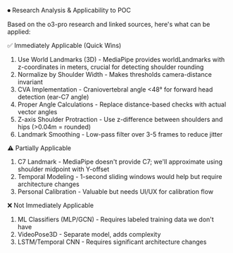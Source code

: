 ⏺ Research Analysis & Applicability to POC

Based on the o3-pro research and linked sources, here's what can be applied:

✅ Immediately Applicable (Quick Wins)

1. Use World Landmarks (3D) - MediaPipe provides worldLandmarks with z-coordinates in meters, crucial for detecting shoulder rounding
2. Normalize by Shoulder Width - Makes thresholds camera-distance invariant
3. CVA Implementation - Craniovertebral angle <48° for forward head detection (ear-C7 angle)
4. Proper Angle Calculations - Replace distance-based checks with actual vector angles
5. Z-axis Shoulder Protraction - Use z-difference between shoulders and hips (>0.04m = rounded)
6. Landmark Smoothing - Low-pass filter over 3-5 frames to reduce jitter

⚠️ Partially Applicable

1. C7 Landmark - MediaPipe doesn't provide C7; we'll approximate using shoulder midpoint with Y-offset
2. Temporal Modeling - 1-second sliding windows would help but require architecture changes
3. Personal Calibration - Valuable but needs UI/UX for calibration flow

❌ Not Immediately Applicable

1. ML Classifiers (MLP/GCN) - Requires labeled training data we don't have
2. VideoPose3D - Separate model, adds complexity
3. LSTM/Temporal CNN - Requires significant architecture changes
